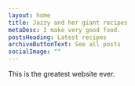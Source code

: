 ```yaml
---
layout: home
title: Jazzy and her giant recipes
metaDesc: I make very good food.
postsHeading: Latest recipes
archiveButtonText: See all posts
socialImage: ""
---
```

This is the greatest website ever.